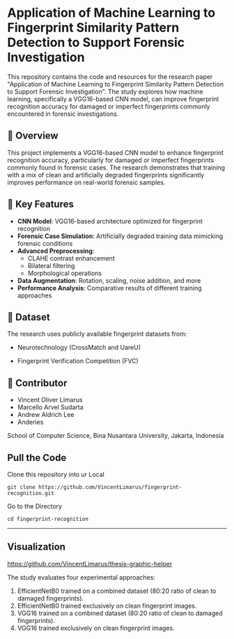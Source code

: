 # Application of Machine Learning to Fingerprint Similarity Pattern Detection to Support Forensic Investigation 
This repository contains the code and resources for the research paper "Application of Machine Learning to Fingerprint Similarity Pattern Detection to Support Forensic Investigation". The study explores how machine learning, specifically a VGG16-based CNN model, can improve fingerprint recognition accuracy for damaged or imperfect fingerprints commonly encountered in forensic investigations.

## 📌 Overview

This project implements a VGG16-based CNN model to enhance fingerprint recognition accuracy, particularly for damaged or imperfect fingerprints commonly found in forensic cases. The research demonstrates that training with a mix of clean and artificially degraded fingerprints significantly improves performance on real-world forensic samples.

## 🚀 Key Features

- **CNN Model**: VGG16-based architecture optimized for fingerprint recognition
- **Forensic Case Simulation**: Artificially degraded training data mimicking forensic conditions
- **Advanced Preprocessing**:
  - CLAHE contrast enhancement
  - Bilateral filtering
  - Morphological operations
- **Data Augmentation**: Rotation, scaling, noise addition, and more
- **Performance Analysis**: Comparative results of different training approaches

## 📌 Dataset

The research uses publicly available fingerprint datasets from:

- Neurotechnology (CrossMatch and UareU)

- Fingerprint Verification Competition (FVC)

## 🚀 Contributor

- Vincent Oliver Limarus
- Marcello Arvel Sudarta
- Andrew Aldrich Lee
- Anderies 

School of Computer Science, Bina Nusantara University, Jakarta, Indonesia

**Pull the Code**
---
Clone this repository into ur Local
```
git clone https://github.com/VincentLimarus/fingerprint-recognition.git
```
Go to the Directory
```
cd fingerprint-recognition
```
-----

**Visualization**
---
https://github.com/VincentLimarus/thesis-graphic-helper

The study evaluates four experimental approaches:

1. EfficientNetB0 trained on a combined dataset (80:20 ratio of clean to damaged fingerprints).
2. EfficientNetB0 trained exclusively on clean fingerprint images.
3. VGG16 trained on a combined dataset (80:20 ratio of clean to damaged fingerprints).
4. VGG16 trained exclusively on clean fingerprint images.


